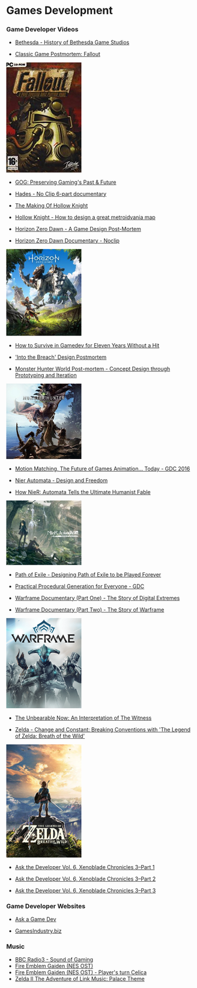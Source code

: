 

# Games Development


### Game Developer Videos

- [Bethesda - History of Bethesda Game Studios](https://www.youtube.com/watch?v=QKn9yiLVlMM)

- [Classic Game Postmortem: Fallout](https://www.youtube.com/watch?v=T2OxO-4YLRk)

<img src="Fallout1.jpeg" width="200">

- [GOG: Preserving Gaming's Past & Future](https://www.youtube.com/watch?v=ffngZOB1U2A)

- [Hades - No Clip 6-part documentary](https://www.youtube.com/watch?v=JzyE9hi912c&list=PL-THgg8QnvU4JEVov1tMlFThNYS92F8uC)

- [The Making Of Hollow Knight](https://www.gameinformer.com/2018/10/15/the-making-of-hollow-knight)
- [Hollow Knight - How to design a great metroidvania map](https://www.pcgamer.com/how-to-design-a-great-metroidvania-map/)

- [Horizon Zero Dawn - A Game Design Post-Mortem](http://www.gdcvault.com/play/1024963/-Horizon-Zero-Dawn-A)
- [Horizon Zero Dawn Documentary - Noclip](https://www.youtube.com/watch?v=h9tLcD1r-6w)

<img src="Horizon_Zero_Dawn.jpg" width="200">

- [How to Survive in Gamedev for Eleven Years Without a Hit](https://www.youtube.com/watch?v=JmwbYl6f11c)

- ['Into the Breach' Design Postmortem](https://www.gdcvault.com/browse/gdc-19/play/1025772)

- [Monster Hunter World Post-mortem - Concept Design through Prototyping and Iteration](http://www.gdcvault.com/play/1024981/-Monster-Hunter-World-Postmortem)

<img src="Monster_Hunter_World_cover_art.jpg" width="200">

- [Motion Matching, The Future of Games Animation... Today - GDC 2016](https://www.youtube.com/watch?v=KSTn3ePDt50)

- [Nier Automata - Design and Freedom](https://www.gdcvault.com/play/1024894/A-Fun-Time-in-Which)
- [How NieR: Automata Tells the Ultimate Humanist Fable](https://www.youtube.com/watch?v=63PzQIbTrM8)

<img src="Nier%20Automata%20small.jpg" width="200">

- [Path of Exile - Designing Path of Exile to be Played Forever](https://www.gdcvault.com/play/1025784/Designing-Path-of-Exile-to)

- [Practical Procedural Generation for Everyone - GDC](https://www.youtube.com/watch?v=WumyfLEa6bU)

- [Warframe Documentary (Part One) - The Story of Digital Extremes ](https://www.youtube.com/watch?v=UOE6528pwFc)
- [Warframe Documentary (Part Two) - The Story of Warframe ](https://www.youtube.com/watch?v=NA5vT1LooXk)

<img src="Warframe_Cover_Art.png" width="200">

- [The Unbearable Now: An Interpretation of The Witness](https://www.youtube.com/watch?v=NOJC62t4JfA)

- [Zelda - Change and Constant: Breaking Conventions with 'The Legend of Zelda: Breath of the Wild'](http://www.gdcvault.com/play/1024562/Change-and-Constant-Breaking-Conventions)

<img src="The_Legend_of_Zelda_Breath_of_the_Wild.jpg" width="200">

- [Ask the Developer Vol. 6, Xenoblade Chronicles 3–Part 1](https://www.nintendo.com/whatsnew/ask-the-developer-vol-6-xenoblade-chronicles-3-part-1/)

- [Ask the Developer Vol. 6, Xenoblade Chronicles 3–Part 2](https://www.nintendo.com/whatsnew/ask-the-developer-vol-6-xenoblade-chronicles-3-part-2/)

- [Ask the Developer Vol. 6, Xenoblade Chronicles 3–Part 3](https://www.nintendo.com/whatsnew/ask-the-developer-vol-6-xenoblade-chronicles-3-part-3/)


### Game Developer Websites

- [Ask a Game Dev](http://askagamedev.tumblr.com/)

- [GamesIndustry.biz](https://www.gamesindustry.biz)

### Music

- [BBC Radio3 - Sound of Gaming](https://www.bbc.co.uk/programmes/m0009rfp)
- [Fire Emblem Gaiden (NES OST)](https://www.youtube.com/watch?v=Bkh3mx-b6h4&list=PLEOQ0YA_1DWmr3X-yG2-bjUjJs8f_ODau)
- [Fire Emblem Gaiden (NES OST) - Player's turn Celica](https://www.youtube.com/watch?v=OtlTenivqa4)
- [Zelda II The Adventure of Link Music: Palace Theme](https://www.youtube.com/watch?v=7a7Sh82Mzdc)

